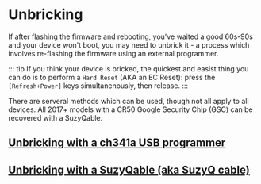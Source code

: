 # Unbricking

If after flashing the firmware and rebooting, you've waited a good 60s-90s and your device won't boot, you may need to unbrick it - a process which involves re-flashing the firmware using an external programmer.

::: tip
If you think your device is bricked, the quickest and easist thing you can do is to perform a `Hard Reset` (AKA an EC Reset): press the `[Refresh+Power]` keys simultanenously, then release.
:::

There are serveral methods which can be used, though not all apply to all devices. All 2017+ models with a CR50 Google Security Chip (GSC) can be recovered with a SuzyQable.

## [Unbricking with a ch341a USB programmer](unbrick-ch341a)
## [Unbricking with a SuzyQable (aka SuzyQ cable)](unbrick-suzyq)
